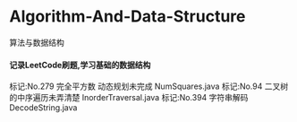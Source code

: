 # Algorithm-And-Data-Structure
算法与数据结构

#### 记录LeetCode刷题,学习基础的数据结构

标记:No.279 完全平方数 动态规划未完成 NumSquares.java
标记:No.94 二叉树的中序遍历未弄清楚 InorderTraversal.java
标记:No.394 字符串解码  DecodeString.java